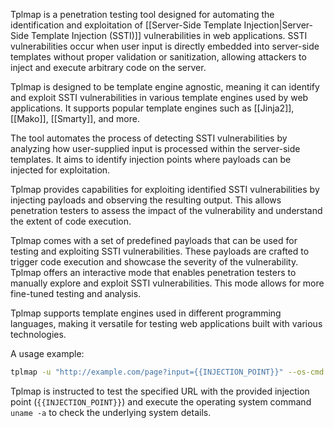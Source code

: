 Tplmap is a penetration testing tool designed for automating the identification and exploitation of [[Server-Side Template Injection|Server-Side Template Injection (SSTI)]] vulnerabilities in web applications. SSTI vulnerabilities occur when user input is directly embedded into server-side templates without proper validation or sanitization, allowing attackers to inject and execute arbitrary code on the server.

Tplmap is designed to be template engine agnostic, meaning it can identify and exploit SSTI vulnerabilities in various template engines used by web applications. It supports popular template engines such as [[Jinja2]], [[Mako]], [[Smarty]], and more.

The tool automates the process of detecting SSTI vulnerabilities by analyzing how user-supplied input is processed within the server-side templates. It aims to identify injection points where payloads can be injected for exploitation. 

Tplmap provides capabilities for exploiting identified SSTI vulnerabilities by injecting payloads and observing the resulting output. This allows penetration testers to assess the impact of the vulnerability and understand the extent of code execution.

Tplmap comes with a set of predefined payloads that can be used for testing and exploiting SSTI vulnerabilities. These payloads are crafted to trigger code execution and showcase the severity of the vulnerability. Tplmap offers an interactive mode that enables penetration testers to manually explore and exploit SSTI vulnerabilities. This mode allows for more fine-tuned testing and analysis.

Tplmap supports template engines used in different programming languages, making it versatile for testing web applications built with various technologies.

A usage example:

```bash
tplmap -u "http://example.com/page?input={{INJECTION_POINT}}" --os-cmd 'uname -a'
```

Tplmap is instructed to test the specified URL with the provided injection point (`{{INJECTION_POINT}}`) and execute the operating system command `uname -a` to check the underlying system details.